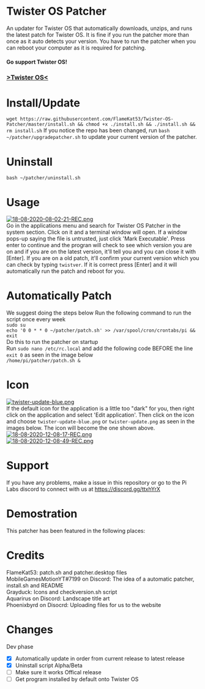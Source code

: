 # Twister OS Patcher
An updater for Twister OS that automatically downloads, unzips, and runs the latest patch for Twister OS. It is fine if you run the patcher more than once as it auto detects your version. You have to run the patcher when you can reboot your computer as it is required for patching.<br>


#### Go support Twister OS!</br>
### <a href="https://twisteros.com/">>Twister OS<</a>

# Install/Update
`wget https://raw.githubusercontent.com/FlameKat53/Twister-OS-Patcher/master/install.sh && chmod +x ./install.sh && ./install.sh && rm install.sh`
If you notice the repo has been changed, run `bash ~/patcher/upgradepatcher.sh` to update your current version of the patcher.

# Uninstall
`bash ~/patcher/uninstall.sh`

# Usage
[![18-08-2020-08-02-21-REC.png](https://i.postimg.cc/cHq94jWb/18-08-2020-08-02-21-REC.png)](https://postimg.cc/DWgdxx8r)<br>
Go in the applications menu and search for Twister OS Patcher in the system section. Click on it and a terminal window will open. If a window pops-up saying the file is untrusted, just click 'Mark Executable'. Press enter to continue and the progran will check to see which version you are on and if you are on the latest version, it'll tell you and you can close it with [Enter]. If you are on a old patch, it'll confirm your current version which you can check by typing `twistver`. If it is correct press [Enter] and it will automatically run the patch and reboot for you.

# Automatically Patch
We suggest doing the steps below 
Run the following command to run the script once every week<br>
`sudo su`<br>
`echo '0 0 * * 0 ~/patcher/patch.sh' >> /var/spool/cron/crontabs/pi && exit`<br>
Do this to run the patcher on startup<br>
Run `sudo nano /etc/rc.local` and add the following code BEFORE the line `exit 0` as seen in the image below<br>
`/home/pi/patcher/patch.sh &` 

# Icon
[![twister-update-blue.png](https://i.postimg.cc/tJy5MqsN/twister-update-blue.png)](https://postimg.cc/WFWgDP6d)<br>
If the default icon for the application is a little too "dark" for you, then right click on the application and select 'Edit application'. Then click on the icon and choose `twister-update-blue.png` or `twister-update.png` as seen in the images below. The icon will become the one shown above.
[![18-08-2020-12-08-17-REC.png](https://i.postimg.cc/mkVFbMwh/18-08-2020-12-08-17-REC.png)](https://postimg.cc/8fJC47xV)<br>
[![18-08-2020-12-08-49-REC.png](https://i.postimg.cc/MZYBb2Sx/18-08-2020-12-08-49-REC.png)](https://postimg.cc/pypyRSr1)

# Support
If you have any problems, make a issue in this repository or go to the Pi Labs discord to connect with us at https://discord.gg/ttxhYrX

# Demostration
This patcher has been featured in the following places:


# Credits
FlameKat53: patch.sh and patcher.desktop files<br>
MobileGamesMotionYT#7199 on Discord: The idea of a automatic patcher, install.sh and README<br>
Grayduck: Icons and checkversion.sh script<br>
Aquarirus on Discord: Landscape title art<br>
Phoenixbyrd on Disocrd: Uploading files for us to the website<br>

# Changes
Dev phase
- [x] Automatically update in order from current release to latest release
- [x] Uninstall script
Alpha/Beta
- [ ] Make sure it works
Offical release
- [ ] Get program installed by default onto Twister OS

